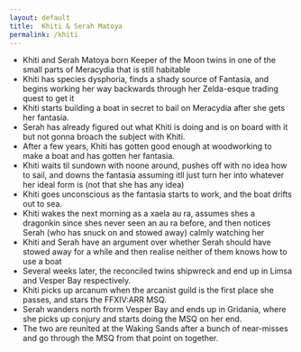 ```yaml
---
layout: default
title:  Khiti & Serah Matoya
permalink: /khiti
---
```

- Khiti and Serah Matoya born Keeper of the Moon twins in one of the small parts of Meracydia that is still habitable
- Khiti has species dysphoria, finds a shady source of Fantasia, and begins working her way backwards through her Zelda-esque trading quest to get it
- Khiti starts building a boat in secret to bail on Meracydia after she gets her fantasia.
- Serah has already figured out what Khiti is doing and is on board with it but not gonna broach the subject with Khiti.
- After a few years, Khiti has gotten good enough at woodworking to make a boat and has gotten her fantasia.
- Khiti waits til sundown with noone around, pushes off with no idea how to sail, and downs the fantasia assuming itll just turn her into whatever her ideal form is (not that she has any idea)
- Khiti goes unconscious as the fantasia starts to work, and the boat drifts out to sea.
- Khiti wakes the next morning as a xaela au ra, assumes shes a dragonkin since shes never seen an au ra before, and then notices Serah (who has snuck on and stowed away) calmly watching her
- Khiti and Serah have an argument over whether Serah should have stowed away for a while and then realise neither of them knows how to use a boat
- Several weeks later, the reconciled twins shipwreck and end up in Limsa and Vesper Bay respectively.
- Khiti picks up arcanum when the arcanist guild is the first place she passes, and stars the FFXIV:ARR MSQ.
- Serah wanders north frorm Vesper Bay and ends up in Gridania, where she picks up conjury and starts doing the MSQ on her end.
- The two are reunited at the Waking Sands after a bunch of near-misses and go through the MSQ from that point on together.
